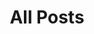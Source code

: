 ---
layout: post-index
title: All Posts
excerpt: "A List of Posts"
image:
  feature: header-image.jpg
---